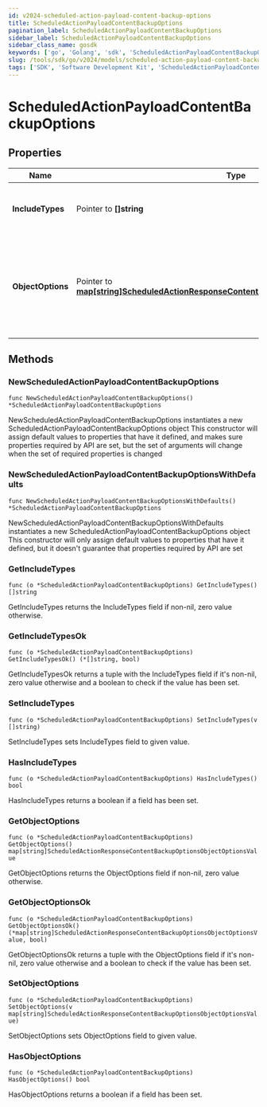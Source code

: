 ```yaml
---
id: v2024-scheduled-action-payload-content-backup-options
title: ScheduledActionPayloadContentBackupOptions
pagination_label: ScheduledActionPayloadContentBackupOptions
sidebar_label: ScheduledActionPayloadContentBackupOptions
sidebar_class_name: gosdk
keywords: ['go', 'Golang', 'sdk', 'ScheduledActionPayloadContentBackupOptions', 'V2024ScheduledActionPayloadContentBackupOptions'] 
slug: /tools/sdk/go/v2024/models/scheduled-action-payload-content-backup-options
tags: ['SDK', 'Software Development Kit', 'ScheduledActionPayloadContentBackupOptions', 'V2024ScheduledActionPayloadContentBackupOptions']
---
```


# ScheduledActionPayloadContentBackupOptions

## Properties

Name | Type | Description | Notes
------------ | ------------- | ------------- | -------------
**IncludeTypes** | Pointer to **[]string** | Object types that are to be included in the backup. | [optional] 
**ObjectOptions** | Pointer to [**map[string]ScheduledActionResponseContentBackupOptionsObjectOptionsValue**](scheduled-action-response-content-backup-options-object-options-value) | Map of objectType string to the options to be passed to the target service for that objectType. | [optional] 

## Methods

### NewScheduledActionPayloadContentBackupOptions

`func NewScheduledActionPayloadContentBackupOptions() *ScheduledActionPayloadContentBackupOptions`

NewScheduledActionPayloadContentBackupOptions instantiates a new ScheduledActionPayloadContentBackupOptions object
This constructor will assign default values to properties that have it defined,
and makes sure properties required by API are set, but the set of arguments
will change when the set of required properties is changed

### NewScheduledActionPayloadContentBackupOptionsWithDefaults

`func NewScheduledActionPayloadContentBackupOptionsWithDefaults() *ScheduledActionPayloadContentBackupOptions`

NewScheduledActionPayloadContentBackupOptionsWithDefaults instantiates a new ScheduledActionPayloadContentBackupOptions object
This constructor will only assign default values to properties that have it defined,
but it doesn't guarantee that properties required by API are set

### GetIncludeTypes

`func (o *ScheduledActionPayloadContentBackupOptions) GetIncludeTypes() []string`

GetIncludeTypes returns the IncludeTypes field if non-nil, zero value otherwise.

### GetIncludeTypesOk

`func (o *ScheduledActionPayloadContentBackupOptions) GetIncludeTypesOk() (*[]string, bool)`

GetIncludeTypesOk returns a tuple with the IncludeTypes field if it's non-nil, zero value otherwise
and a boolean to check if the value has been set.

### SetIncludeTypes

`func (o *ScheduledActionPayloadContentBackupOptions) SetIncludeTypes(v []string)`

SetIncludeTypes sets IncludeTypes field to given value.

### HasIncludeTypes

`func (o *ScheduledActionPayloadContentBackupOptions) HasIncludeTypes() bool`

HasIncludeTypes returns a boolean if a field has been set.

### GetObjectOptions

`func (o *ScheduledActionPayloadContentBackupOptions) GetObjectOptions() map[string]ScheduledActionResponseContentBackupOptionsObjectOptionsValue`

GetObjectOptions returns the ObjectOptions field if non-nil, zero value otherwise.

### GetObjectOptionsOk

`func (o *ScheduledActionPayloadContentBackupOptions) GetObjectOptionsOk() (*map[string]ScheduledActionResponseContentBackupOptionsObjectOptionsValue, bool)`

GetObjectOptionsOk returns a tuple with the ObjectOptions field if it's non-nil, zero value otherwise
and a boolean to check if the value has been set.

### SetObjectOptions

`func (o *ScheduledActionPayloadContentBackupOptions) SetObjectOptions(v map[string]ScheduledActionResponseContentBackupOptionsObjectOptionsValue)`

SetObjectOptions sets ObjectOptions field to given value.

### HasObjectOptions

`func (o *ScheduledActionPayloadContentBackupOptions) HasObjectOptions() bool`

HasObjectOptions returns a boolean if a field has been set.


